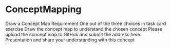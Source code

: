 # ConceptMapping
Draw a Concept Map Requirement One out of the three choices in task card exercise Draw the concept map to understand the chosen concept Please upload the concept map to GitHub and submit the address here. Presentation and share your understanding with this concept
